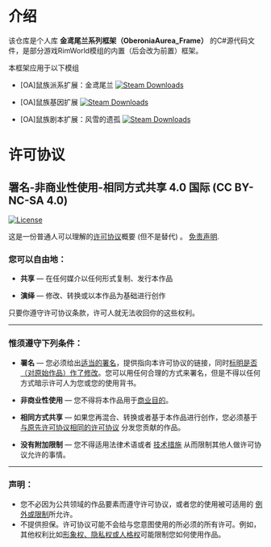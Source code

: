 
# 介绍

该仓库是个人库 **金鸢尾兰系列框架（OberoniaAurea_Frame）** 的C#源代码文件，是部分游戏RimWorld模组的内置（后会改为前置）框架。



本框架应用于以下模组

+ [OA]鼠族派系扩展：金鸢尾兰  [![Steam Downloads](https://img.shields.io/steam/downloads/3159926804?style=flat&logo=steam&label=Steam%20Workshop&color=yellow)](https://steamcommunity.com/sharedfiles/filedetails/?id=3159926804)

+ [OA]鼠族基因扩展  [![Steam Downloads](https://img.shields.io/steam/downloads/3300291918?style=flat&logo=steam&label=Steam%20Workshop)](https://steamcommunity.com/sharedfiles/filedetails/?id=3300291918)

+ [OA]鼠族剧本扩展：风雪的遗孤  [![Steam Downloads](https://img.shields.io/steam/downloads/3381392312?style=flat&logo=steam&label=Steam%20Workshop&color=blue)
](https://steamcommunity.com/sharedfiles/filedetails/?id=3381392312)


# 许可协议

## 署名-非商业性使用-相同方式共享 4.0 国际 (CC BY-NC-SA 4.0)

[![License](https://img.shields.io/badge/License-CC%20BY--NC--SA%204.0-blue)](https://creativecommons.org/licenses/by-nc-sa/4.0/legalcode)

这是一份普通人可以理解的[许可协议](https://creativecommons.org/licenses/by-nc-sa/4.0/legalcode.zh-Hans)概要 (但不是替代) 。 [免责声明](https://creativecommons.org/licenses/by-nc-sa/4.0/deed.zh#).

### 您可以自由地：

- **共享** — 在任何媒介以任何形式复制、发行本作品

- **演绎** — 修改、转换或以本作品为基础进行创作

只要你遵守许可协议条款，许可人就无法收回你的这些权利。

------

### 惟须遵守下列条件：

- **署名** — 您必须给出[适当的署名](https://creativecommons.org/licenses/by-nc-sa/4.0/deed.zh#)，提供指向本许可协议的链接，同时[标明是否（对原始作品）作了修改](https://creativecommons.org/licenses/by-nc-sa/4.0/deed.zh#)。您可以用任何合理的方式来署名，但是不得以任何方式暗示许可人为您或您的使用背书。
- **非商业性使用** — 您不得将本作品用于[商业目的](https://creativecommons.org/licenses/by-nc-sa/4.0/deed.zh#)。
- **相同方式共享** — 如果您再混合、转换或者基于本作品进行创作，您必须基于[与原先许可协议相同的许可协议](https://creativecommons.org/licenses/by-nc-sa/4.0/deed.zh#) 分发您贡献的作品。

- **没有附加限制** — 您不得适用法律术语或者 [技术措施](https://creativecommons.org/licenses/by-nc-sa/4.0/deed.zh#) 从而限制其他人做许可协议允许的事情。

------

### 声明：

- 您不必因为公共领域的作品要素而遵守许可协议，或者您的使用被可适用的 [例外或限制](https://creativecommons.org/licenses/by-nc-sa/4.0/deed.zh#)所允许。
- 不提供担保。许可协议可能不会给与您意图使用的所必须的所有许可。例如，其他权利比如[形象权、隐私权或人格权](https://creativecommons.org/licenses/by-nc-sa/4.0/deed.zh#)可能限制您如何使用作品。
